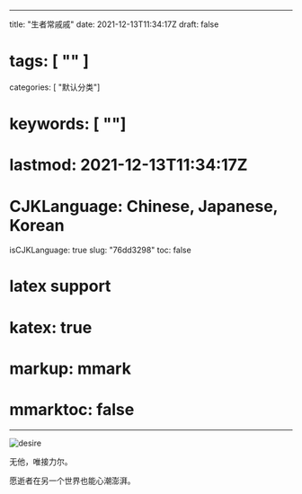 
---
title: "生者常戚戚"
date: 2021-12-13T11:34:17Z
draft: false
# tags: [ "" ]
categories: [ "默认分类"]
# keywords: [ ""]
# lastmod: 2021-12-13T11:34:17Z
# CJKLanguage: Chinese, Japanese, Korean
isCJKLanguage: true
slug: "76dd3298"
toc: false
# latex support
# katex: true
# markup: mmark
# mmarktoc: false 
---

![desire](/image/desire.png)

无他，唯接力尔。

愿逝者在另一个世界也能心潮澎湃。

